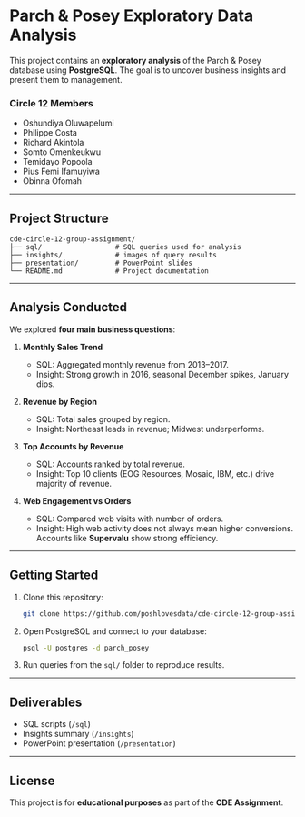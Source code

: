 # Parch & Posey Exploratory Data Analysis

This project contains an **exploratory analysis** of the Parch & Posey database using **PostgreSQL**.
The goal is to uncover business insights and present them to management.

### Circle 12 Members
- Oshundiya Oluwapelumi
- Philippe Costa
- Richard Akintola
- Somto Omenkeukwu
- Temidayo Popoola
- Pius Femi Ifamuyiwa
- Obinna Ofomah


---

## Project Structure

```
cde-circle-12-group-assignment/
├── sql/                  # SQL queries used for analysis
├── insights/             # images of query results
├── presentation/         # PowerPoint slides
└── README.md             # Project documentation
```

---

## Analysis Conducted

We explored **four main business questions**:

1. **Monthly Sales Trend**

   - SQL: Aggregated monthly revenue from 2013–2017.
   - Insight: Strong growth in 2016, seasonal December spikes, January dips.

2. **Revenue by Region**

   - SQL: Total sales grouped by region.
   - Insight: Northeast leads in revenue; Midwest underperforms.

3. **Top Accounts by Revenue**

   - SQL: Accounts ranked by total revenue.
   - Insight: Top 10 clients (EOG Resources, Mosaic, IBM, etc.) drive majority of revenue.

4. **Web Engagement vs Orders**

   - SQL: Compared web visits with number of orders.
   - Insight: High web activity does not always mean higher conversions. Accounts like **Supervalu** show strong efficiency.

---

##  Getting Started

1. Clone this repository:

   ```bash
   git clone https://github.com/poshlovesdata/cde-circle-12-group-assignment.git
   ```

2. Open PostgreSQL and connect to your database:

   ```bash
   psql -U postgres -d parch_posey
   ```

3. Run queries from the `sql/` folder to reproduce results.

---

## Deliverables

- SQL scripts (`/sql`)
- Insights summary (`/insights`)
- PowerPoint presentation (`/presentation`)

---

## License

This project is for **educational purposes** as part of the **CDE Assignment**.
